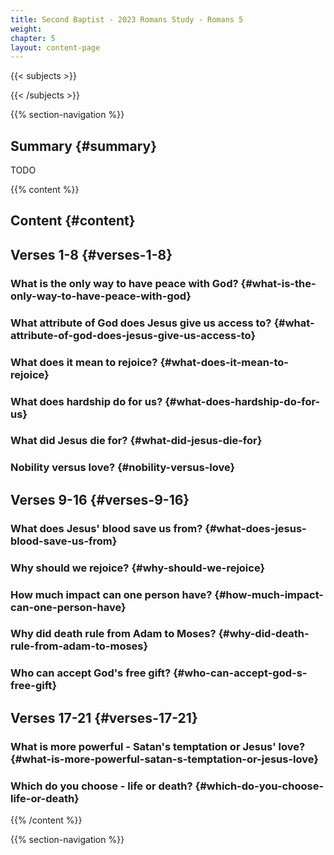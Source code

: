 ```yaml
---
title: Second Baptist - 2023 Romans Study - Romans 5
weight: 
chapter: 5
layout: content-page
---
```


{{< subjects >}}

{{< /subjects >}}

{{% section-navigation %}}

<!-- ## Video {#video}

{{% video
src=""

playlist=""

video=""

audio=""

slides="https://bibledocs.org/slides/"
%}} -->

## Summary {#summary}

TODO

<!-- ## Timestamps {#timestamps} -->

{{% content %}}

## Content {#content}

<!-- --- -->

## Verses 1-8 {#verses-1-8}

### What is the only way to have peace with God? {#what-is-the-only-way-to-have-peace-with-god}

### What attribute of God does Jesus give us access to? {#what-attribute-of-god-does-jesus-give-us-access-to}

### What does it mean to rejoice? {#what-does-it-mean-to-rejoice}

### What does hardship do for us? {#what-does-hardship-do-for-us}

### What did Jesus die for? {#what-did-jesus-die-for}

### Nobility versus love? {#nobility-versus-love}

## Verses 9-16 {#verses-9-16}

### What does Jesus' blood save us from? {#what-does-jesus-blood-save-us-from}

### Why should we rejoice? {#why-should-we-rejoice}

### How much impact can one person have? {#how-much-impact-can-one-person-have}

### Why did death rule from Adam to Moses? {#why-did-death-rule-from-adam-to-moses}

### Who can accept God's free gift? {#who-can-accept-god-s-free-gift}

## Verses 17-21 {#verses-17-21}

### What is more powerful - Satan's temptation or Jesus' love? {#what-is-more-powerful-satan-s-temptation-or-jesus-love}

### Which do you choose - life or death? {#which-do-you-choose-life-or-death}

{{% /content %}}


<!-- {{% transcript %}}

## Video/audio transcript {#video-audio-transcript}



{{% /transcript %}} -->

{{% section-navigation %}}
